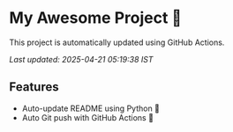 # My Awesome Project 🚀

This project is automatically updated using GitHub Actions.

_Last updated: 2025-04-21 05:19:38 IST_

## Features
- Auto-update README using Python 🐍
- Auto Git push with GitHub Actions 🤖
